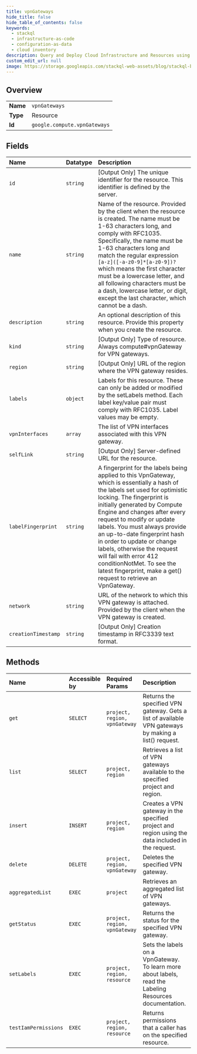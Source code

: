 ```yaml
---
title: vpnGateways
hide_title: false
hide_table_of_contents: false
keywords:
  - stackql
  - infrastructure-as-code
  - configuration-as-data
  - cloud inventory
description: Query and Deploy Cloud Infrastructure and Resources using SQL
custom_edit_url: null
image: https://storage.googleapis.com/stackql-web-assets/blog/stackql-blog-post-featured-image.png
---
```

  
    

## Overview
<table><tbody>
<tr><td><b>Name</b></td><td><code>vpnGateways</code></td></tr>
<tr><td><b>Type</b></td><td>Resource</td></tr>
<tr><td><b>Id</b></td><td><code>google.compute.vpnGateways</code></td></tr>
</tbody></table>

## Fields
| Name | Datatype | Description |
|:-----|:---------|:------------|
| `id` | `string` | [Output Only] The unique identifier for the resource. This identifier is defined by the server. |
| `name` | `string` | Name of the resource. Provided by the client when the resource is created. The name must be 1-63 characters long, and comply with RFC1035. Specifically, the name must be 1-63 characters long and match the regular expression `[a-z]([-a-z0-9]*[a-z0-9])?` which means the first character must be a lowercase letter, and all following characters must be a dash, lowercase letter, or digit, except the last character, which cannot be a dash. |
| `description` | `string` | An optional description of this resource. Provide this property when you create the resource. |
| `kind` | `string` | [Output Only] Type of resource. Always compute#vpnGateway for VPN gateways. |
| `region` | `string` | [Output Only] URL of the region where the VPN gateway resides. |
| `labels` | `object` | Labels for this resource. These can only be added or modified by the setLabels method. Each label key/value pair must comply with RFC1035. Label values may be empty. |
| `vpnInterfaces` | `array` | The list of VPN interfaces associated with this VPN gateway. |
| `selfLink` | `string` | [Output Only] Server-defined URL for the resource. |
| `labelFingerprint` | `string` | A fingerprint for the labels being applied to this VpnGateway, which is essentially a hash of the labels set used for optimistic locking. The fingerprint is initially generated by Compute Engine and changes after every request to modify or update labels. You must always provide an up-to-date fingerprint hash in order to update or change labels, otherwise the request will fail with error 412 conditionNotMet. To see the latest fingerprint, make a get() request to retrieve an VpnGateway. |
| `network` | `string` | URL of the network to which this VPN gateway is attached. Provided by the client when the VPN gateway is created. |
| `creationTimestamp` | `string` | [Output Only] Creation timestamp in RFC3339 text format. |
## Methods
| Name | Accessible by | Required Params | Description |
|:-----|:--------------|:----------------|:------------|
| `get` | `SELECT` | `project, region, vpnGateway` | Returns the specified VPN gateway. Gets a list of available VPN gateways by making a list() request. |
| `list` | `SELECT` | `project, region` | Retrieves a list of VPN gateways available to the specified project and region. |
| `insert` | `INSERT` | `project, region` | Creates a VPN gateway in the specified project and region using the data included in the request. |
| `delete` | `DELETE` | `project, region, vpnGateway` | Deletes the specified VPN gateway. |
| `aggregatedList` | `EXEC` | `project` | Retrieves an aggregated list of VPN gateways. |
| `getStatus` | `EXEC` | `project, region, vpnGateway` | Returns the status for the specified VPN gateway. |
| `setLabels` | `EXEC` | `project, region, resource` | Sets the labels on a VpnGateway. To learn more about labels, read the Labeling Resources documentation. |
| `testIamPermissions` | `EXEC` | `project, region, resource` | Returns permissions that a caller has on the specified resource. |
